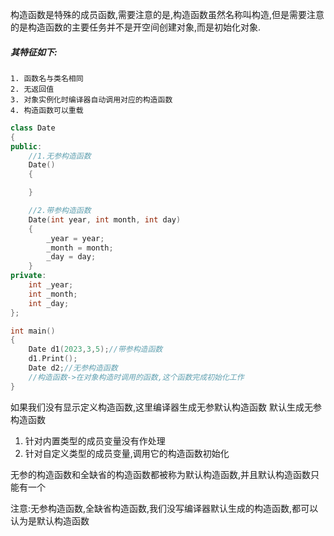 构造函数是特殊的成员函数,需要注意的是,构造函数虽然名称叫构造,但是需要注意的是构造函数的主要任务并不是开空间创建对象,而是初始化对象.

##### 其特征如下:
    1. 函数名与类名相同
    2. 无返回值
    3. 对象实例化时编译器自动调用对应的构造函数
    4. 构造函数可以重载
```c++
class Date
{
public:
    //1.无参构造函数
    Date()
    {

    }

    //2.带参构造函数
    Date(int year, int month, int day)
    {
        _year = year;
        _month = month;
        _day = day;
    }
private:
    int _year;
    int _month;
    int _day;
};

int main()
{
    Date d1(2023,3,5);//带参构造函数
    d1.Print();
    Date d2;//无参构造函数
    //构造函数->在对象构造时调用的函数,这个函数完成初始化工作
}
```
如果我们没有显示定义构造函数,这里编译器生成无参默认构造函数
默认生成无参构造函数
1. 针对内置类型的成员变量没有作处理
2. 针对自定义类型的成员变量,调用它的构造函数初始化

无参的构造函数和全缺省的构造函数都被称为默认构造函数,并且默认构造函数只能有一个

注意:无参构造函数,全缺省构造函数,我们没写编译器默认生成的构造函数,都可以认为是默认构造函数